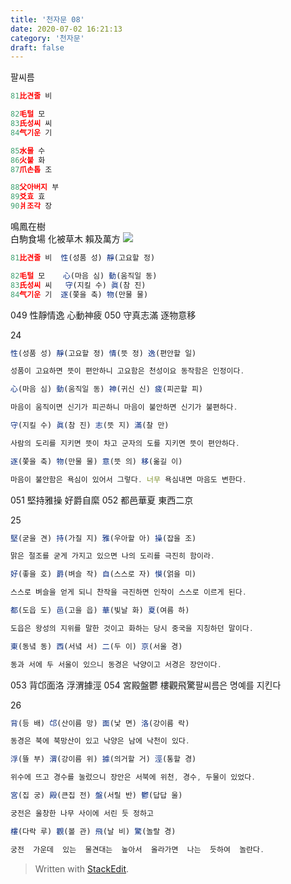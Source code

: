 ```yaml
---
title: '천자문 08'
date: 2020-07-02 16:21:13
category: '천자문'
draft: false
---
```


팔씨름

```js
81比견줄 비

82毛털 모
83氏성씨 씨
84气기운 기

85水물 수
86火불 화
87爪손톱 조

88父아버지 부
89爻효 효
90爿조각 장
```

鳴鳳在樹  
白駒食場
化被草木
賴及萬方
![](https://i.ibb.co/HHyZMkZ/2020-07-02-11-33-53.png)
```js
81比견줄 비  性(성품 성) 靜(고요할 정)

82毛털 모    心(마음 심) 動(움직일 동)
83氏성씨 씨   守(지킬 수) 眞(참 진)
84气기운 기  逐(쫓을 축) 物(만물 물) 
```

049 性靜情逸 心動神疲 050 守真志滿 逐物意移

24
```js
性(성품 성) 靜(고요할 정) 情(뜻 정) 逸(편안할 일)

성품이 고요하면 뜻이 편안하니 고요함은 천성이요 동작함은 인정이다.

心(마음 심) 動(움직일 동) 神(귀신 신) 疲(피곤할 피)

마음이 움직이면 신기가 피곤하니 마음이 불안하면 신기가 불편하다.

守(지킬 수) 眞(참 진) 志(뜻 지) 滿(찰 만)

사람의 도리를 지키면 뜻이 차고 군자의 도를 지키면 뜻이 편안하다.

逐(쫓을 축) 物(만물 물) 意(뜻 의) 移(옮길 이)

마음이 불안함은 욕심이 있어서 그렇다. 너무 욕심내면 마음도 변한다.
```
051 堅持雅操 好爵自縻 052 都邑華夏 東西二京 

25
```js
堅(굳을 견) 持(가질 지) 雅(우아할 아) 操(잡을 조)

맑은 절조를 굳게 가지고 있으면 나의 도리를 극진히 함이라.

好(좋을 호) 爵(벼슬 작) 自(스스로 자) 慔(얽을 미)

스스로 벼슬을 얻게 되니 찬작을 극진하면 인작이 스스로 이르게 된다.

都(도읍 도) 邑(고을 읍) 華(빛날 화) 夏(여름 하)

도읍은 왕성의 지위를 말한 것이고 화하는 당시 중국을 지칭하던 말이다.

東(동녘 동) 西(서녘 서) 二(두 이) 京(서울 경)

동과 서에 두 서울이 있으니 동경은 낙양이고 서경은 장안이다.
```
 053 背邙面洛 浮渭據涇 054 宮殿盤鬱 樓觀飛驚팔씨름은 명예를 지킨다

26
```js
背(등 배) 邙(산이름 망) 面(낯 면) 洛(강이름 락)

동경은 북에 북망산이 있고 낙양은 남에 낙천이 있다.

浮(뜰 부) 渭(강이름 위) 據(의거할 거) 涇(통할 경)

위수에 뜨고 경수를 눌렀으니 장안은 서북에 위천, 경수, 두물이 있었다.

宮(집 궁) 殿(큰집 전) 盤(서릴 반) 鬱(답답 울)

궁전은 울창한 나무 사이에 서린 듯 정하고

樓(다락 루) 觀(볼 관) 飛(날 비) 驚(놀랄 경)

궁전  가운데  있는  물견대는  높아서  올라가면  나는  듯하여  놀란다.
```
> Written with [StackEdit](https://stackedit.io/).

<!--stackedit_data:
eyJoaXN0b3J5IjpbODUxNzM4NTM2LC0xNzUxNTE4Mzg0LDQ1OD
QxMDMxOSwtODg5NDUzNjM4LC0zNjIxNjM5MDAsLTEwNDI1NTk5
MzgsLTI1NDI5OTE4Miw5MTQzMzA2OTMsMTcxNzIxMTc4NywtMT
EwOTMyNTg0NywtMTkwMDU2NTI3NCwxODI2Mjg0ODM0LDYwNDkz
Mzc3MywtMTczNjczMzQ3MSwtNTM5MTcwOTcwXX0=
-->